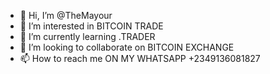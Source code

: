 - 👋 Hi, I’m @TheMayour
- 👀 I’m interested in BITCOIN TRADE 
- 🌱 I’m currently learning .TRADER 
- 💞️ I’m looking to collaborate on BITCOIN EXCHANGE 
- 📫 How to reach me ON MY WHATSAPP +2349136081827

<!---
TheMayour/TheMayour is a ✨ special ✨ repository because its `README.md` (this file) appears on your GitHub profile.
You can click the Preview link to take a look at your changes.
--->
